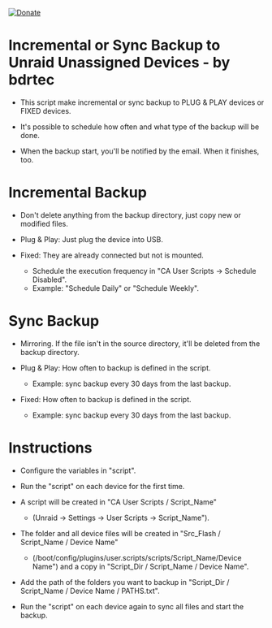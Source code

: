 [![Donate](https://img.shields.io/badge/Donate-PayPal-green.svg)](https://www.paypal.com/donate?business=QVR5JEKFBASVW&no_recurring=0&currency_code=USD)
# Incremental or Sync Backup to Unraid Unassigned Devices - by bdrtec
* This script make incremental or sync backup to PLUG & PLAY devices or FIXED devices.

* It's possible to schedule how often and what type of the backup will be done.

* When the backup start, you'll be notified by the email. When it finishes, too.

# Incremental Backup
* Don't delete anything from the backup directory, just copy new or modified files.

* Plug & Play: Just plug the device into USB.

* Fixed: They are already connected but not is mounted.
	 - Schedule the execution frequency in "CA User Scripts -> Schedule Disabled".
	 - Example: "Schedule Daily" or "Schedule Weekly".

# Sync Backup
* Mirroring. If the file isn't in the source directory, it'll be deleted from the backup directory.

* Plug & Play: How often to backup is defined in the script.
	- Example: sync backup every 30 days from the last backup.

* Fixed: How often to backup is defined in the script.
	- Example: sync backup every 30 days from the last backup.

# Instructions
* Configure the variables in "script".

* Run the "script" on each device for the first time.

* A script will be created in "CA User Scripts / Script_Name"
	- (Unraid -> Settings -> User Scripts -> Script_Name").

* The folder and all device files will be created in "Src_Flash / Script_Name / Device Name"
	- (/boot/config/plugins/user.scripts/scripts/Script_Name/Device Name") and a copy in "Script_Dir / Script_Name / Device Name".

* Add the path of the folders you want to backup in "Script_Dir / Script_Name / Device Name / PATHS.txt".

* Run the "script" on each device again to sync all files and start the backup.
